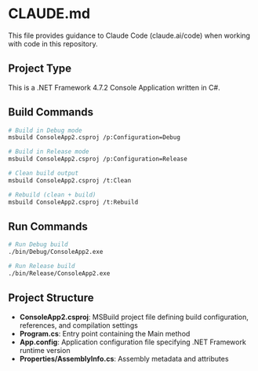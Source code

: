# CLAUDE.md

This file provides guidance to Claude Code (claude.ai/code) when working with code in this repository.

## Project Type
This is a .NET Framework 4.7.2 Console Application written in C#.

## Build Commands
```bash
# Build in Debug mode
msbuild ConsoleApp2.csproj /p:Configuration=Debug

# Build in Release mode
msbuild ConsoleApp2.csproj /p:Configuration=Release

# Clean build output
msbuild ConsoleApp2.csproj /t:Clean

# Rebuild (clean + build)
msbuild ConsoleApp2.csproj /t:Rebuild
```

## Run Commands
```bash
# Run Debug build
./bin/Debug/ConsoleApp2.exe

# Run Release build
./bin/Release/ConsoleApp2.exe
```

## Project Structure
- **ConsoleApp2.csproj**: MSBuild project file defining build configuration, references, and compilation settings
- **Program.cs**: Entry point containing the Main method
- **App.config**: Application configuration file specifying .NET Framework runtime version
- **Properties/AssemblyInfo.cs**: Assembly metadata and attributes